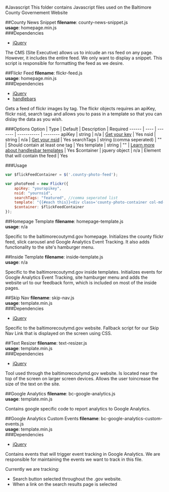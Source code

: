 #Javascript
This folder contains Javascript files used on the Baltimore County Governement Website

##County News Snippet
**filename**: county-news-snippet.js  
**usage**: homepage.min.js  
###Dependencies
* [jQuery](https://jquery.com/)

The CMS (Site Executive) allows us to inlcude an rss feed on any page.  However, it includes the entire feed.  We only want to display a snippet.  This script is responsible for formatting the feed as we desire.

##Flickr Feed
**filename**: flickr-feed.js  
**usage**: homepage.min.js  
###Dependencies
* [jQuery](https://jquery.com/)
* [handlebars](http://handlebarsjs.com/)

Gets a feed of flickr images by tag.  The flickr objects requires an apiKey, flickr nsid, search tags and allows you to pass in a template so that you can dislay the data as you wish.

###Options
Option | Type | Default | Description | Required
------ | ---- | ------- | ----------- | --------
apiKey | string | n/a |  [Get your key](https://www.flickr.com/services/api/misc.api_keys.html) | Yes
nsid | string | n/a | [Get your nsid](http://idgettr.com/) | Yes
searchTags | string (comma seperated) | "" | Should contain at least one tag | Yes
template | string | "" | [Learn more about handlesbar templates](http://handlebarsjs.com/) | Yes
$container | jquery object | n/a | Element that will contain the feed | Yes

###Usage
```javascript
var $flickFeedContainer = $('.county-photo-feed');

var photoFeed = new Flickr({
    apiKey: "yourapikey",
    nsid: "yournsid",
    searchTags: "featured", //comma seperated list
    template: "{{#each this}}<div class='county-photo-container col-md-3 col-sm-3 hidden-xs'><a href='//www.flickr.com/photos/baltimorecounty/{{id}}/' title='View this photo on Baltimore County&apos;s Flickr Album'><img alt='{{title}}' class='county-photo-feed-item' src='//farm{{farm}}.static.flickr.com/{{server}}/{{id}}_{{secret}}_q.jpg' alt='{{title}}' /></a></div>{{/each}}",
    $container: $flickFeedContainer
});
```
##Homepage Template
**filename**: homepage-template.js  
**usage**: n/a

Specific to the baltimorecoutymd.gov homepage.  Initializes the county flickr feed, slick carousel and Google Analytics Event Tracking.  It also adds functionality to the site's hamburger menu.

##Inside Template
**filename**: inside-template.js  
**usage**: n/a

Specific to the baltimorecoutymd.gov inside templates.  Initializes events for Google Analytics Event Tracking, site hamburger menu and adds the website url to our feedback form, which is included on most of the inside pages.

##Skip Nav
**filename**: skip-nav.js  
**usage**: template.min.js  
###Dependencies
* [jQuery](https://jquery.com/)

Specific to the baltimorecoutymd.gov website.  Fallback script for our Skip Nav Link that is displayed on the screen using CSS.

##Text Resizer
**filename**: text-resizer.js  
**usage**: template.min.js  
###Dependencies
* [jQuery](https://jquery.com/)

Tool used through the baltimorecoutymd.gov website.  Is located near the top of the screen on larger screen devices. Allows the user toincrease the size of the text on the site.

##Google Analytics
**filename**: bc-google-analytics.js  
**usage**: template.min.js

Contains google specific code to report analytics to Google Analytics.

##Google Analytics Custom Events
**filename**: bc-google-analytics-custom-events.js  
**usage**: template.min.js    
###Dependencies
* [jQuery](https://jquery.com/)

Contains events that will trigger event tracking in Google Analytics.  We are responsible for maintaining the events we want to track in this file. 

Currently we are tracking:
* Search button selected throughout the .gov website.
* When a link on the search results page is selected